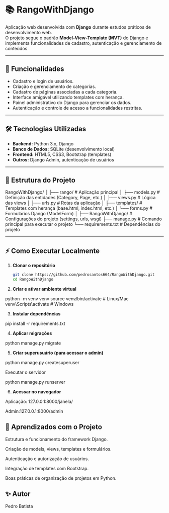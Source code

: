 # 📚 RangoWithDjango

Aplicação web desenvolvida com **Django** durante estudos práticos de desenvolvimento web.  
O projeto segue o padrão **Model-View-Template (MVT)** do Django e implementa funcionalidades de cadastro, autenticação e gerenciamento de conteúdos.

---

## 🚀 Funcionalidades

- Cadastro e login de usuários.
- Criação e gerenciamento de categorias.
- Cadastro de páginas associadas a cada categoria.
- Interface amigável utilizando templates com herança.
- Painel administrativo do Django para gerenciar os dados.
- Autenticação e controle de acesso a funcionalidades restritas.

---

## 🛠️ Tecnologias Utilizadas

- **Backend:** Python 3.x, Django
- **Banco de Dados:** SQLite (desenvolvimento local)
- **Frontend:** HTML5, CSS3, Bootstrap (templates)
- **Outros:** Django Admin, autenticação de usuários

---

## 📂 Estrutura do Projeto

RangoWithDjango/
│
├── rango/ # Aplicação principal
│ ├── models.py # Definição das entidades (Category, Page, etc.)
│ ├── views.py # Lógica das views
│ ├── urls.py # Rotas da aplicação
│ ├── templates/ # Templates com herança (base.html, index.html, etc.)
│ └── forms.py # Formulários Django (ModelForm)
│
├── RangoWithDjango/ # Configurações do projeto (settings, urls, wsgi)
├── manage.py # Comando principal para executar o projeto
└── requirements.txt # Dependências do projeto


---

## ⚡ Como Executar Localmente

1. **Clonar o repositório**
   ```bash
   git clone https://github.com/pedrosantos664/RangoWithDjango.git
   cd RangoWithDjango


2. **Criar e ativar ambiente virtual**

python -m venv venv
source venv/bin/activate   # Linux/Mac
venv\Scripts\activate      # Windows


3. **Instalar dependências**

pip install -r requirements.txt


4. **Aplicar migrações**

python manage.py migrate


5. **Criar superusuário (para acessar o admin)**

python manage.py createsuperuser


Executar o servidor

python manage.py runserver


6. **Acessar no navegador**

Aplicação: 127.0.0.1:8000/janela/

Admin:127.0.0.1:8000/admin


## 📖 Aprendizados com o Projeto

Estrutura e funcionamento do framework Django.

Criação de models, views, templates e formulários.

Autenticação e autorização de usuários.

Integração de templates com Bootstrap.

Boas práticas de organização de projetos em Python.

## ✨ Autor

Pedro Batista



